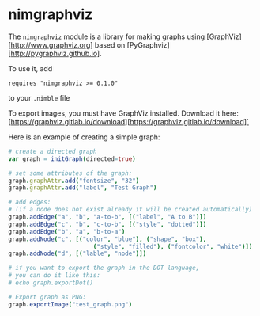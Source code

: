 # nimgraphviz

The `nimgraphviz` module is a library for making graphs using
[GraphViz][http://www.graphviz.org] based on
[PyGraphviz][http://pygraphviz.github.io].

To use it, add
```
requires "nimgraphviz >= 0.1.0"
```
to your `.nimble` file

To export images, you must have GraphViz installed. Download it here:
[https://graphviz.gitlab.io/download][https://graphviz.gitlab.io/download]`

Here is an example of creating a simple graph:

```nim
# create a directed graph
var graph = initGraph(directed=true)

# set some attributes of the graph:
graph.graphAttr.add("fontsize", "32")
graph.graphAttr.add("label", "Test Graph")

# add edges:
# (if a node does not exist already it will be created automatically)
graph.addEdge("a", "b", "a-to-b", [("label", "A to B")])
graph.addEdge("c", "b", "c-to-b", [("style", "dotted")])
graph.addEdge("b", "a", "b-to-a")
graph.addNode("c", [("color", "blue"), ("shape", "box"),
                        ("style", "filled"), ("fontcolor", "white")])
graph.addNode("d", [("lable", "node")])

# if you want to export the graph in the DOT language,
# you can do it like this:
# echo graph.exportDot()

# Export graph as PNG:
graph.exportImage("test_graph.png")
```
